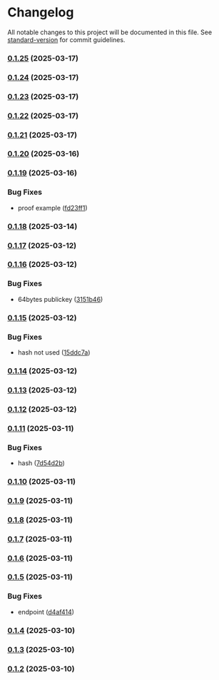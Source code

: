 # Changelog

All notable changes to this project will be documented in this file. See [standard-version](https://github.com/conventional-changelog/standard-version) for commit guidelines.

### [0.1.25](https://github.com/duiyuan/diox_silas_sdk/compare/v0.1.24...v0.1.25) (2025-03-17)

### [0.1.24](https://github.com/duiyuan/diox_silas_sdk/compare/v0.1.23...v0.1.24) (2025-03-17)

### [0.1.23](https://github.com/duiyuan/diox_silas_sdk/compare/v0.1.22...v0.1.23) (2025-03-17)

### [0.1.22](https://github.com/duiyuan/diox_silas_sdk/compare/v0.1.21...v0.1.22) (2025-03-17)

### [0.1.21](https://github.com/duiyuan/diox_silas_sdk/compare/v0.1.20...v0.1.21) (2025-03-17)

### [0.1.20](https://github.com/duiyuan/diox_silas_sdk/compare/v0.1.19...v0.1.20) (2025-03-16)

### [0.1.19](https://github.com/duiyuan/diox_silas_sdk/compare/v0.1.18...v0.1.19) (2025-03-16)


### Bug Fixes

* proof example ([fd23ff1](https://github.com/duiyuan/diox_silas_sdk/commit/fd23ff152594b9907ce126597c376202ae5f32af))

### [0.1.18](https://github.com/duiyuan/diox_silas_sdk/compare/v0.1.17...v0.1.18) (2025-03-14)

### [0.1.17](https://github.com/duiyuan/diox_silas_sdk/compare/v0.1.16...v0.1.17) (2025-03-12)

### [0.1.16](https://github.com/duiyuan/diox_silas_sdk/compare/v0.1.15...v0.1.16) (2025-03-12)


### Bug Fixes

* 64bytes publickey ([3151b46](https://github.com/duiyuan/diox_silas_sdk/commit/3151b46271ac65448a304942259bc9d6c2561326))

### [0.1.15](https://github.com/duiyuan/diox_silas_sdk/compare/v0.1.14...v0.1.15) (2025-03-12)


### Bug Fixes

* hash not used ([15ddc7a](https://github.com/duiyuan/diox_silas_sdk/commit/15ddc7a50b086298e6b1a0d3dc4a32f3e39bf5d6))

### [0.1.14](https://github.com/duiyuan/diox_silas_sdk/compare/v0.1.13...v0.1.14) (2025-03-12)

### [0.1.13](https://github.com/duiyuan/diox_silas_sdk/compare/v0.1.12...v0.1.13) (2025-03-12)

### [0.1.12](https://github.com/duiyuan/diox_silas_sdk/compare/v0.1.11...v0.1.12) (2025-03-12)

### [0.1.11](https://github.com/duiyuan/diox_silas_sdk/compare/v0.1.10...v0.1.11) (2025-03-11)


### Bug Fixes

* hash ([7d54d2b](https://github.com/duiyuan/diox_silas_sdk/commit/7d54d2b449f3342132bcf1de84cb10e281c0d055))

### [0.1.10](https://github.com/duiyuan/diox_silas_sdk/compare/v0.1.9...v0.1.10) (2025-03-11)

### [0.1.9](https://github.com/duiyuan/diox_silas_sdk/compare/v0.1.8...v0.1.9) (2025-03-11)

### [0.1.8](https://github.com/duiyuan/diox_silas_sdk/compare/v0.1.7...v0.1.8) (2025-03-11)

### [0.1.7](https://github.com/duiyuan/diox_silas_sdk/compare/v0.1.6...v0.1.7) (2025-03-11)

### [0.1.6](https://github.com/duiyuan/diox_silas_sdk/compare/v0.1.5...v0.1.6) (2025-03-11)

### [0.1.5](https://github.com/duiyuan/diox_silas_sdk/compare/v0.1.4...v0.1.5) (2025-03-11)


### Bug Fixes

* endpoint ([d4af414](https://github.com/duiyuan/diox_silas_sdk/commit/d4af414ac24420e045c78ffff2f7e8f97d7a6d3f))

### [0.1.4](https://github.com/duiyuan/diox_silas_sdk/compare/v0.1.3...v0.1.4) (2025-03-10)

### [0.1.3](https://github.com/duiyuan/diox_silas_sdk/compare/v0.1.2...v0.1.3) (2025-03-10)

### [0.1.2](https://github.com/duiyuan/diox_silas_sdk/compare/v0.1.1...v0.1.2) (2025-03-10)
